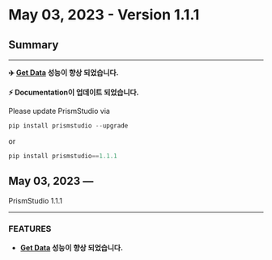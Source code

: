 # May 03, 2023 - Version 1.1.1

## Summary

---

**✈️ [Get Data](<#prism.get_data>) 성능이 향상 되었습니다.**

**⚡️ Documentation이 업데이트 되었습니다.**


Please update PrismStudio via

```python
pip install prismstudio --upgrade
```

or

```python
pip install prismstudio==1.1.1
```

## May 03, 2023 —
PrismStudio 1.1.1

---

### FEATURES


- **[Get Data](<#prism.get_data>) 성능이 향상 되었습니다.**


